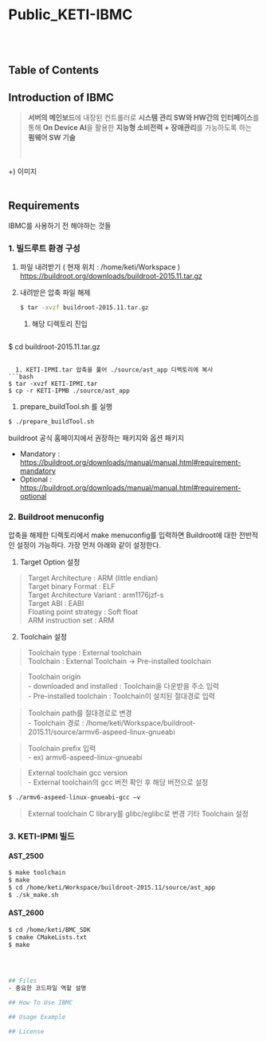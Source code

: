 # Public_KETI-IBMC 
<br/><br/>
<!--## 목차 
<br/><br/>
## 프로젝트 목적 및 용도 
- 이 프로젝트는 무엇을 위한 것인가
- 어떤 문제를 해결할 수 있는가
- 어떤 사람들이 이 프로젝트를 사용하면 좋은가
- 어떻게 작동하는가
<br/><br/>
## 프로젝트를 시작하는 방법 
프로젝트를 처음 사용하기 위해 필요한 내용
- 프로젝트를 설치, 사용하기 위해 필요한 전제조건이 있는가
- 어떻게 설치, 사용, 테스트 하는가
- 설치 가이드 문서는 어디에 있는가
  - 실행환경 ( OS, 컴파일러 혹은 하드웨어 관련 / CPU, RAM / Built with C++.. )
  - 코드 실행전 설치해야할 패키지 혹은 의존성이 걸리는 문제들<br/>
<br/><br/>
## 중요 코드파일 
해당 파일이 무슨 역할인지 설명
<br/><br/>
## 사용 방법 
프로그램을 어떻게 작동시키는가, usage example 을 함께 작성
<br/><br/>
## 버전 관리 (업데이트 내역)
<br/><br/>
## License 
<br/><br/>
## Contributing 
<br/><br/>
## Contact & Authors 
-->  

## Table of Contents

## Introduction of IBMC  
> **서버의 메인보드**에 내장된 컨트롤러로 **시스템 관리 SW와 HW간의 인터페이스**를 통해 **On Device AI**을 활용한 **지능형 소비전력 + 장애관리**를 가능하도록 하는 **펌웨어 SW 기술**  
<br/><br/>

+) 이미지
<br/><br/>

## Requirements  
IBMC를 사용하기 전 해야하는 것들  
### 1. 빌드루트 환경 구성
1. 파일 내려받기 ( 현재 위치 : /home/keti/Workspace )  
<https://buildroot.org/downloads/buildroot-2015.11.tar.gz>  

1. 내려받은 압축 파일 해제  
	```bash
	$ tar -xvzf buildroot-2015.11.tar.gz
	```
	
	1. 해당 디렉토리 진입  
	```bash
  $ cd buildroot-2015.11.tar.gz
  ```  
	
	1. KETI-IPMI.tar 압축을 풀어 ./source/ast_app 디렉토리에 복사  
  ```bash
  $ tar -xvzf KETI-IPMI.tar  
  $ cp -r KETI-IPMB ./source/ast_app  
  ```  
  
  1. prepare_buildTool.sh 를 실행
  ```bash
  $ ./prepare_buildTool.sh
  ```  
		
  
  
  buildroot 공식 홈페이지에서 권장하는 패키지와 옵션 패키지  
  - Mandatory : <https://buildroot.org/downloads/manual/manual.html#requirement-mandatory>
  - Optional : <https://buildroot.org/downloads/manual/manual.html#requirement-optional>  
  
  
  
### 2. Buildroot menuconfig  
 압축을 해제한 디렉토리에서 make menuconfig를 입력하면 Buildroot에 대한 전반적인 설정이 가능하다. 가장 먼저 아래와 같이 설정한다.
 
 1. Target Option 설정  
 > Target Architecture : ARM (little endian)  
 > Target binary Format : ELF  
 > Target Architecture Variant : arm1176jzf-s  
 > Target ABI : EABI  
 > Floating point strategy : Soft float  
 > ARM instruction set : ARM    
 
 2. Toolchain 설정  
 > Toolchain type : External toolchain  
 > Toolchain : External Toolchain -> Pre-installed toolchain  
 
 > Toolchain origin    
 	- downloaded and installed : Toolchain을 다운받을 주소 입력  
 	- Pre-installed toolchain : Toolchain이 설치된 절대경로 입력  
 
 > Toolchain path를 절대경로로 변경  
 	- Toolchain 경로 : /home/keti/Workspace/buildroot-2015.11/source/armv6-aspeed-linux-gnueabi  
 
 > Toolchain prefix 입력  
 	- ex) armv6-aspeed-linux-gnueabi  
 
 > External toolchain gcc version  
 	- External toolchain의 gcc 버전 확인 후 해당 버전으로 설정
```bash
$ ./armv6-aspeed-linux-gnueabi-gcc –v
```

  
> External toolchain C library를 glibc/eglibc로 변경
> 기타 Toolchain 설정  



### 3. KETI-IPMI 빌드

#### AST_2500
```bash
$ make toolchain
$ make
$ cd /home/keti/Workspace/buildroot-2015.11/source/ast_app
$ ./sk_make.sh
```

#### AST_2600
```bash
$ cd /home/keti/BMC_SDK
$ cmake CMakeLists.txt
$ make
   
 


## Files
- 중요한 코드파일 역할 설명

## How To Use IBMC

## Usage Example

## License










